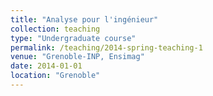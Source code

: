 ```yaml
---
title: "Analyse pour l'ingénieur"
collection: teaching
type: "Undergraduate course"
permalink: /teaching/2014-spring-teaching-1
venue: "Grenoble-INP, Ensimag"
date: 2014-01-01
location: "Grenoble"
---
```

